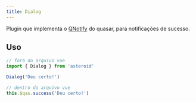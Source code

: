 ```yaml
---
title: Dialog
---
```


Plugin que implementa o [QNotify](https://quasar.dev/quasar-plugins/notify#introduction) do quasar, para notificações de sucesso.

<doc-api file="dialog/Dialog" type="plugins" name="Dialog" />

## Uso
```js
// fora do arquivo vue
import { Dialog } from 'asteroid'

Dialog('Deu certo!')

// dentro do arquivo vue
this.$qas.success('Deu certo!')
```

<doc-example file="Dialog/Basic" title="Básico" />
